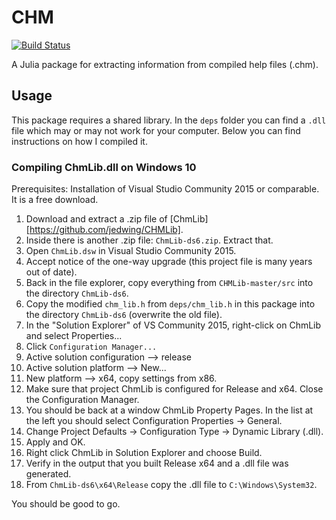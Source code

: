 # CHM

[![Build Status](https://travis-ci.org/ajkeller34/CHM.jl.svg?branch=master)](https://travis-ci.org/ajkeller34/CHM.jl)

A Julia package for extracting information from compiled help files (.chm).

## Usage

This package requires a shared library. In the `deps` folder you can find a `.dll`
file which may or may not work for your computer. Below you can find instructions
on how I compiled it.

### Compiling ChmLib.dll on Windows 10

Prerequisites: Installation of Visual Studio Community 2015 or comparable. It
is a free download.

1. Download and extract a .zip file of [ChmLib][https://github.com/jedwing/CHMLib].
2. Inside there is another .zip file: `ChmLib-ds6.zip`. Extract that.
3. Open `ChmLib.dsw` in Visual Studio Community 2015.
4. Accept notice of the one-way upgrade (this project file is many years out of date).
5. Back in the file explorer, copy everything from `CHMLib-master/src` into
the directory `ChmLib-ds6`.
6. Copy the modified `chm_lib.h` from `deps/chm_lib.h` in this package into
the directory `ChmLib-ds6` (overwrite the old file).
7. In the "Solution Explorer" of VS Community 2015, right-click on ChmLib and
select Properties...
8. Click `Configuration Manager...`
9. Active solution configuration --> release
10. Active solution platform --> New...
11. New platform --> x64, copy settings from x86.
12. Make sure that project ChmLib is configured for Release and x64. Close the
Configuration Manager.
13. You should be back at a window ChmLib Property Pages. In the
list at the left you should select Configuration Properties -> General.
14. Change Project Defaults -> Configuration Type -> Dynamic Library (.dll).
15. Apply and OK.
16. Right click ChmLib in Solution Explorer and choose Build.
17. Verify in the output that you built Release x64 and a .dll file was
generated.
18. From `ChmLib-ds6\x64\Release` copy the .dll file to `C:\Windows\System32`.

You should be good to go.
